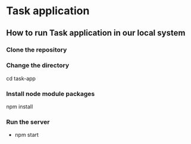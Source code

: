 # Task application

## How to run Task application in our local system

 ### Clone the repository
 
 ### Change the directory
 cd task-app
 
 ### Install node module packages
 npm install
 
 ### Run the server
 
  * npm start

